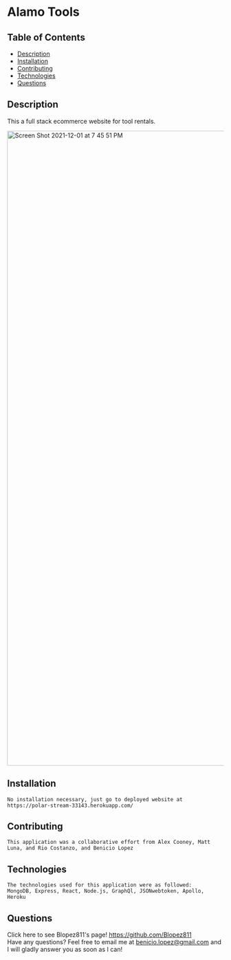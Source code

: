 
  # Alamo Tools
  
  ## Table of Contents
  * [Description](https://github.com/Blopez811/alamo-tools#description)
  * [Installation](https://github.com/Blopez811/alamo-tools#installation)
  * [Contributing](https://github.com/Blopez811/alamo-tools#contributing)
  * [Technologies](https://github.com/Blopez811/alamo-tools#technologies)
  * [Questions](https://github.com/Blopez811/alamo-tools#questions)

  ## Description
   This a full stack ecommerce website for tool rentals.
   
   <img width="1478" alt="Screen Shot 2021-12-01 at 7 45 51 PM" src="https://user-images.githubusercontent.com/84877211/144342405-4ac45e1c-b94e-40d6-93ff-0314efd0d549.png">

   

  ## Installation
    No installation necessary, just go to deployed website at https://polar-stream-33143.herokuapp.com/

  ## Contributing
    This application was a collaborative effort from Alex Cooney, Matt Luna, and Rio Costanzo, and Benicio Lopez
    
  ## Technologies
    The technologies used for this application were as followed:
    MongoDB, Express, React, Node.js, GraphQl, JSONwebtoken, Apollo, Heroku


  ## Questions
  Click here to see Blopez811's page! https://github.com/Blopez811  
  Have any questions? Feel free to email me at benicio.lopez@gmail.com and I will gladly answer you as soon as I can!
